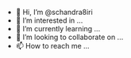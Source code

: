 - 👋 Hi, I’m @schandra8iri
- 👀 I’m interested in ...
- 🌱 I’m currently learning ...
- 💞️ I’m looking to collaborate on ...
- 📫 How to reach me ...

<!---
schandra8iri/schandra8iri is a ✨ special ✨ repository because its `README.md` (this file) appears on your GitHub profile.
You can click the Preview link to take a look at your changes.
--->
